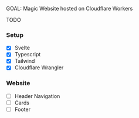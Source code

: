GOAL: Magic Website hosted on Cloudflare Workers

TODO


### Setup

- [x] Svelte
- [x] Typescript
- [x] Tailwind
- [x] Cloudflare Wrangler

### Website

- [ ] Header Navigation
- [ ] Cards
- [ ] Footer